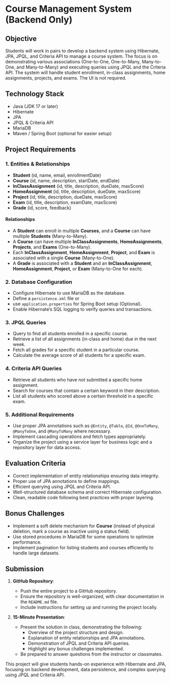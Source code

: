 # Course Management System (Backend Only)

## Objective

Students will work in pairs to develop a backend system using Hibernate, JPA, JPQL, and Criteria API to manage a course system. The focus is on demonstrating various associations (One-to-One, One-to-Many, Many-to-One, and Many-to-Many) and executing queries using JPQL and the Criteria API. The system will handle student enrollment, in-class assignments, home assignments, projects, and exams. The UI is not required.

## Technology Stack

- Java (JDK 17 or later)
- Hibernate
- JPA
- JPQL & Criteria API
- MariaDB
- Maven / Spring Boot (optional for easier setup)


## Project Requirements

### 1. Entities & Relationships

- **Student** (id, name, email, enrollmentDate)
- **Course** (id, name, description, startDate, endDate)
- **InClassAssignment** (id, title, description, dueDate, maxScore)
- **HomeAssignment** (id, title, description, dueDate, maxScore)
- **Project** (id, title, description, dueDate, maxScore)
- **Exam** (id, title, description, examDate, maxScore)
- **Grade** (id, score, feedback)

#### Relationships

- A **Student** can enroll in multiple **Courses**, and a **Course** can have multiple **Students** (Many-to-Many).
- A **Course** can have multiple **InClassAssignments**, **HomeAssignments**, **Projects**, and **Exams** (One-to-Many).
- Each **InClassAssignment**, **HomeAssignment**, **Project**, and **Exam** is associated with a single **Course** (Many-to-One).
- A **Grade** is associated with a **Student** and an **InClassAssignment**, **HomeAssignment**, **Project**, or **Exam** (Many-to-One for each).

### 2. Database Configuration

- Configure Hibernate to use MariaDB as the database.
- Define a `persistence.xml` file or
- use `application.properties` for Spring Boot setup (Optional).
- Enable Hibernate’s SQL logging to verify queries and transactions.

### 3. JPQL Queries

- Query to find all students enrolled in a specific course.
- Retrieve a list of all assignments (in-class and home) due in the next week.
- Fetch all grades for a specific student in a particular course.
- Calculate the average score of all students for a specific exam.

### 4. Criteria API Queries

- Retrieve all students who have not submitted a specific home assignment.
- Search for courses that contain a certain keyword in their description.
- List all students who scored above a certain threshold in a specific exam.

### 5. Additional Requirements

- Use proper JPA annotations such as `@Entity`, `@Table`, `@Id`, `@OneToMany`, `@ManyToOne`, and `@ManyToMany` where necessary.
- Implement cascading operations and fetch types appropriately.
- Organize the project using a service layer for business logic and a repository layer for data access.


## Evaluation Criteria

- Correct implementation of entity relationships ensuring data integrity.
- Proper use of JPA annotations to define mappings.
- Efficient querying using JPQL and Criteria API.
- Well-structured database schema and correct Hibernate configuration.
- Clean, readable code following best practices with proper layering.


## Bonus Challenges

- Implement a soft delete mechanism for **Course** (instead of physical deletion, mark a course as inactive using a status field).
- Use stored procedures in MariaDB for some operations to optimize performance.
- Implement pagination for listing students and courses efficiently to handle large datasets.

## Submission

1. **GitHub Repository**:
   - Push the entire project to a GitHub repository.
   - Ensure the repository is well-organized, with clear documentation in the `README.md` file.
   - Include instructions for setting up and running the project locally.

2. **15-Minute Presentation**:
   - Present the solution in class, demonstrating the following:
     - Overview of the project structure and design.
     - Explanation of entity relationships and JPA annotations.
     - Demonstration of JPQL and Criteria API queries.
     - Highlight any bonus challenges implemented.
   - Be prepared to answer questions from the instructor or classmates.

This project will give students hands-on experience with Hibernate and JPA, focusing on backend development, data persistence, and complex querying using JPQL and Criteria API.
